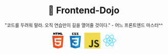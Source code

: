 <div align="center">
  <h1>
    🏯 Frontend-Dojo  
  </h1>
  <p>"코드를 두려워 말라. 오직 연습만이 길을 열어줄 것이다." - 어느 프론트엔드 마스터^^</p>
  <img src="https://raw.githubusercontent.com/github/explore/main/topics/html/html.png" alt="HTML" width="50">
  <img src="https://raw.githubusercontent.com/github/explore/main/topics/css/css.png" alt="CSS" width="50">
  <img src="https://raw.githubusercontent.com/github/explore/main/topics/javascript/javascript.png" alt="JavaScript" width="50">
  <img src="https://raw.githubusercontent.com/github/explore/main/topics/react/react.png" alt="React" width="50">
</div>




